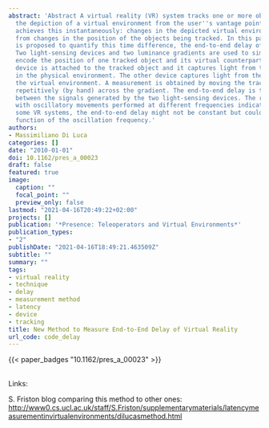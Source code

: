 ```yaml
---
abstract: 'Abstract A virtual reality (VR) system tracks one or more objects to generate
  the depiction of a virtual environment from the user''s vantage point. No system
  achieves this instantaneously: changes in the depicted virtual environment are delayed
  from changes in the position of the objects being tracked. In this paper, a method
  is proposed to quantify this time difference, the end-to-end delay of the VR system.
  Two light-sensing devices and two luminance gradients are used to simultaneously
  encode the position of one tracked object and its virtual counterpart. One light-sensing
  device is attached to the tracked object and it captures light from the gradient
  in the physical environment. The other device captures light from the gradient in
  the virtual environment. A measurement is obtained by moving the tracked object
  repetitively (by hand) across the gradient. The end-to-end delay is the asynchrony
  between the signals generated by the two light-sensing devices. The results collected
  with oscillatory movements performed at different frequencies indicate that for
  some VR systems, the end-to-end delay might not be constant but could vary as a
  function of the oscillation frequency.'
authors:
- Massimiliano Di Luca
categories: []
date: "2010-01-01"
doi: 10.1162/pres_a_00023
draft: false
featured: true
image:
  caption: ""
  focal_point: ""
  preview_only: false
lastmod: "2021-04-16T20:49:22+02:00"
projects: []
publication: '*Presence: Teleoperators and Virtual Environments*'
publication_types:
- "2"
publishDate: "2021-04-16T18:49:21.463509Z"
subtitle: ""
summary: ""
tags:
- virtual reality
- technique
- delay
- measurement method
- latency
- device
- tracking
title: New Method to Measure End-to-End Delay of Virtual Reality
url_code: code_delay
---
```


{{< paper_badges "10.1162/pres_a_00023" >}}

<br>Links:<br>

S. Friston blog comparing this method to other ones: <a href="http://www0.cs.ucl.ac.uk/staff/S.Friston/supplementarymaterials/latencymeasurementinvirtualenvironments/dilucasmethod.html">http://www0.cs.ucl.ac.uk/staff/S.Friston/supplementarymaterials/latencymeasurementinvirtualenvironments/dilucasmethod.html</a>

<br>
